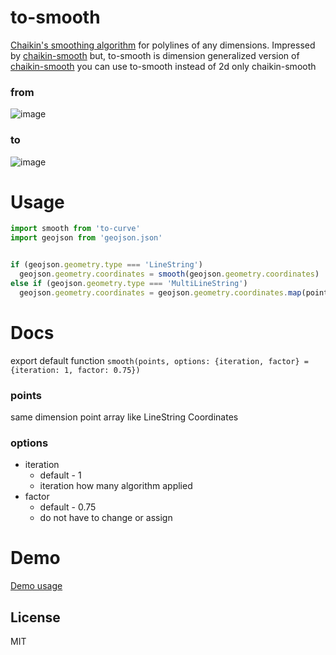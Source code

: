 # to-smooth

[Chaikin's smoothing algorithm](http://www.idav.ucdavis.edu/education/CAGDNotes/Chaikins-Algorithm/Chaikins-Algorithm.html) for polylines of any dimensions.
Impressed by [chaikin-smooth](https://github.com/Jam3/chaikin-smooth) but, to-smooth is dimension generalized version of [chaikin-smooth](https://github.com/Jam3/chaikin-smooth)
you can use to-smooth instead of 2d only chaikin-smooth

### from
![image](https://user-images.githubusercontent.com/27716524/123362217-4e04e680-d5ab-11eb-842d-4fe9d586bbe1.png)

### to
![image](https://user-images.githubusercontent.com/27716524/123362234-51986d80-d5ab-11eb-95ec-f748cdb5f822.png)

# Usage
```js
import smooth from 'to-curve'
import geojson from 'geojson.json'


if (geojson.geometry.type === 'LineString')
  geojson.geometry.coordinates = smooth(geojson.geometry.coordinates)
else if (geojson.geometry.type === 'MultiLineString')
  geojson.geometry.coordinates = geojson.geometry.coordinates.map(points => smooth(points))
```

# Docs
export default function
`smooth(points, options: {iteration, factor} = {iteration: 1, factor: 0.75})`


### points
same dimension point array like LineString Coordinates

### options
- iteration
  - default - 1
  - iteration how many algorithm applied
- factor
  - default - 0.75
  - do not have to change or assign


# Demo
[Demo usage](https://openlayers.org/en/latest/examples/chaikin.html)





## License

MIT
